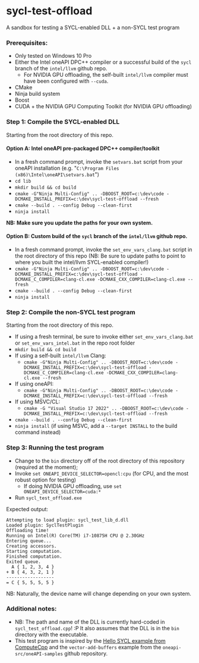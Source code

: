 # sycl-test-offload
A sandbox for testing a SYCL-enabled DLL + a non-SYCL test program

### Prerequisites:

- Only tested on Windows 10 Pro
- Either the Intel oneAPI DPC++ compiler or a successful build of the `sycl` branch of the `intel/llvm` github repo.
    - For NVIDIA GPU offloading, the self-built `intel/llvm` compiler must have been configured with `--cuda`.
- CMake
- Ninja build system
- Boost
- CUDA + the NVIDIA GPU Computing Toolkit (for NVIDIA GPU offloading)

### Step 1: Compile the SYCL-enabled DLL

Starting from the root directory of this repo.

#### Option A: Intel oneAPI pre-packaged DPC++ compiler/toolkit

- In a fresh command prompt, invoke the `setvars.bat` script from your oneAPI installation (e.g. "`C:\Program Files (x86)\Intel\oneAPI\setvars.bat`")
- `cd lib`
- `mkdir build && cd build`
- `cmake -G"Ninja Multi-Config" .. -DBOOST_ROOT=c:\dev\code -DCMAKE_INSTALL_PREFIX=c:\dev\sycl-test-offload --fresh`
- `cmake --build . --config Debug --clean-first`
- `ninja install`

**NB: Make sure you update the paths for your own system.**

#### Option B: Custom build of the `sycl` branch of the `intel/llvm` github repo.

- In a fresh command prompt, invoke the `set_env_vars_clang.bat` script in the root directory of this repo (NB: Be sure to update paths to point to where you built the intel/llvm SYCL-enabled compiler!)
- `cmake -G"Ninja Multi-Config" .. -DBOOST_ROOT=c:\dev\code -DCMAKE_INSTALL_PREFIX=c:\dev\sycl-test-offload -DCMAKE_C_COMPILER=clang-cl.exe -DCMAKE_CXX_COMPILER=clang-cl.exe --fresh`
- `cmake --build . --config Debug --clean-first`
- `ninja install`

### Step 2: Compile the non-SYCL test program

Starting from the root directory of this repo.

- If using a fresh terminal, be sure to invoke either `set_env_vars_clang.bat` or `set_env_vars_intel.bat` in the repo root folder
- `mkdir build && cd build`
- If using a self-built `intel/llvm` Clang:
    - `cmake -G"Ninja Multi-Config" .. -DBOOST_ROOT=c:\dev\code -DCMAKE_INSTALL_PREFIX=c:\dev\sycl-test-offload -DCMAKE_C_COMPILER=clang-cl.exe -DCMAKE_CXX_COMPILER=clang-cl.exe --fresh`
- If using oneAPI:
    - `cmake -G"Ninja Multi-Config" .. -DBOOST_ROOT=c:\dev\code -DCMAKE_INSTALL_PREFIX=c:\dev\sycl-test-offload --fresh`
- If using MSVC/CL:
    - `cmake -G "Visual Studio 17 2022" .. -DBOOST_ROOT=c:\dev\code -DCMAKE_INSTALL_PREFIX=c:\dev\sycl-test-offload --fresh`
- `cmake --build . --config Debug --clean-first`
- `ninja install` (if using MSVC, add a `--target INSTALL` to the build command instead)

### Step 3: Running the test program

- Change to the `bin` directory off of the root directory of this repository (required at the moment);
- Invoke `set ONEAPI_DEVICE_SELECTOR=opencl:cpu` (for CPU, and the most robust option for testing)
    - If doing NVIDIA GPU offloading, use `set ONEAPI_DEVICE_SELECTOR=cuda:*`
- Run `sycl_test_offload.exe`

Expected output:

    Attempting to load plugin: sycl_test_lib_d.dll
    Loaded plugin: SyclTestPlugin
    Offloading time!
    Running on Intel(R) Core(TM) i7-10875H CPU @ 2.30GHz
    Entering queue...
    Creating accessors.
    Starting computation.
    Finished computation.
    Exited queue.
      A { 1, 2, 3, 4 }
    + B { 4, 3, 2, 1 }
    ------------------
    = C { 5, 5, 5, 5 }

NB: Naturally, the device name will change depending on your own system.

### Additional notes:

- NB: The path and name of the DLL is currently hard-coded in `sycl_test_offload.cpp`! :P It also assumes that the DLL is in the `bin` directory with the executable.
- This test program is inspired by the [Hello SYCL example from ComputeCpp](https://developer.codeplay.com/products/computecpp/ce/2.11.0/guides/sycl-guide/hello-sycl) and the `vector-add-buffers` example from the `oneapi-src/oneAPI-samples` github repository.
